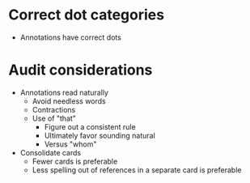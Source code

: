 # Correct dot categories
* Annotations have correct dots

# Audit considerations
* Annotations read naturally
    * Avoid needless words
    * Contractions
    * Use of "that"
        * Figure out a consistent rule
        * Ultimately favor sounding natural
        * Versus "whom"
* Consolidate cards
    * Fewer cards is preferable
    * Less spelling out of references in a separate card is preferable
